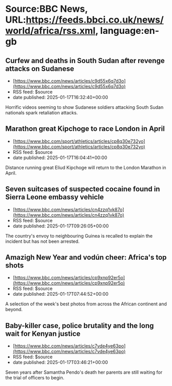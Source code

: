 # Source:BBC News, URL:https://feeds.bbci.co.uk/news/world/africa/rss.xml, language:en-gb

## Curfew and deaths in South Sudan after revenge attacks on Sudanese
 - [https://www.bbc.com/news/articles/c9d55x6q7d3o](https://www.bbc.com/news/articles/c9d55x6q7d3o)
 - RSS feed: $source
 - date published: 2025-01-17T16:32:40+00:00

Horrific videos seeming to show Sudanese soldiers attacking South Sudan nationals spark retaliation attacks.

## Marathon great Kipchoge to race London in April
 - [https://www.bbc.com/sport/athletics/articles/cp8q30e732yo](https://www.bbc.com/sport/athletics/articles/cp8q30e732yo)
 - RSS feed: $source
 - date published: 2025-01-17T16:04:41+00:00

Distance running great Eliud Kipchoge will return to the London Marathon in April.

## Seven suitcases of suspected cocaine found in Sierra Leone embassy vehicle
 - [https://www.bbc.com/news/articles/cn4zzq1vk87o](https://www.bbc.com/news/articles/cn4zzq1vk87o)
 - RSS feed: $source
 - date published: 2025-01-17T09:26:05+00:00

The country's envoy to neighbouring Guinea is recalled to explain the incident but has not been arrested.

## Amazigh New Year and vodún cheer: Africa's top shots
 - [https://www.bbc.com/news/articles/cp9xnp92er5o](https://www.bbc.com/news/articles/cp9xnp92er5o)
 - RSS feed: $source
 - date published: 2025-01-17T07:44:52+00:00

A selection of the week's best photos from across the African continent and beyond.

## Baby-killer case, police brutality and the long wait for Kenyan justice
 - [https://www.bbc.com/news/articles/c7vde4ye63po](https://www.bbc.com/news/articles/c7vde4ye63po)
 - RSS feed: $source
 - date published: 2025-01-17T03:46:21+00:00

Seven years after Samantha Pendo's death her parents are still waiting for the trial of officers to begin.

